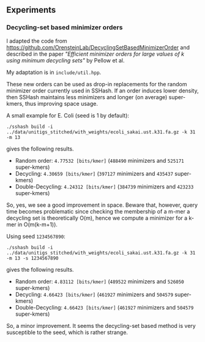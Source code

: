 Experiments
-----------

### Decycling-set based minimizer orders

I adapted the code from https://github.com/OrensteinLab/DecyclingSetBasedMinimizerOrder and described in the paper
*"Efficient minimizer orders for large values of k using minimum decycling sets"* by Pellow et al.

My adaptation is in `include/util.hpp`.

These new orders can be used as drop-in replacements for the random minimizer order currently used in SSHash. If an order induces lower density, then SSHash maintains less minimizers and longer (on average) super-kmers, thus improving space usage.

A small example for E. Coli (seed is 1 by default):

	./sshash build -i ../data/unitigs_stitched/with_weights/ecoli_sakai.ust.k31.fa.gz -k 31 -m 13
	
gives the following results.

- Random order: `4.77532 [bits/kmer]` (`488490` minimizers and `525171` super-kmers)
- Decycling: `4.30659 [bits/kmer]` (`397127` minimizers and `435437` super-kmers)
- Double-Decycling: `4.24312 [bits/kmer]` (`384739` minimizers and `423233` super-kmers)

So, yes, we see a good improvement in space. Beware that, however, query time becomes problematic since checking the membership of a m-mer a decycling set is theoretically O(m), hence we compute a minimizer for a k-mer in O(m(k-m+1)).

Using seed `1234567890`:

	./sshash build -i ../data/unitigs_stitched/with_weights/ecoli_sakai.ust.k31.fa.gz -k 31 -m 13 -s 1234567890
	
gives the following results.

- Random order: `4.83112 [bits/kmer]` (`489522` minimizers and `526050` super-kmers)
- Decycling: `4.66423 [bits/kmer]` (`461927` minimizers and `504579` super-kmers)
- Double-Decycling: `4.66423 [bits/kmer]` (`461927` minimizers and `504579` super-kmers)

So, a minor improvement. It seems the decycling-set based method is very susceptible to the seed, which is rather strange.
